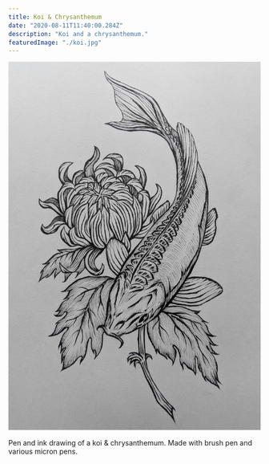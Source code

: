 ```yaml
---
title: Koi & Chrysanthemum
date: "2020-08-11T11:40:00.284Z"
description: "Koi and a chrysanthemum."
featuredImage: "./koi.jpg"
---
```


![Koi](./koi.jpg)

Pen and ink drawing of a koi & chrysanthemum. Made with brush pen and various micron pens.
